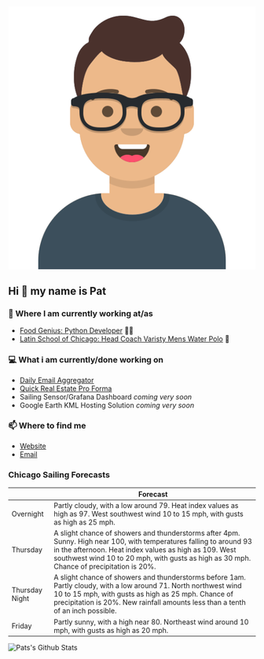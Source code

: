 [![Social banner for p-j-falconer](https://raw.githubusercontent.com/P-J-FALCONER/P-J-FALCONER/master/assets/avataaars.svg)](https://patfalconer.com/)
## Hi :wave: my name is Pat

### 💼 Where I am currently working at/as
- [Food Genius: Python Developer](https://getfoodgenius.com/) 🍔🐍
- [Latin School of Chicago: Head Coach Varisty Mens Water Polo](https://www.latinschool.org/) 🤽


### 💻 What i am currently/done working on
 - [Daily Email Aggregator](https://github.com/P-J-FALCONER/dott_daily_mail)
 - [Quick Real Estate Pro Forma](https://github.com/P-J-FALCONER/henry)
 - Sailing Sensor/Grafana Dashboard *coming very soon*
 - Google Earth KML Hosting Solution *coming very soon*

### 📫 Where to find me
 - [Website](https://patfalconer.com/)
 - [Email](mailto:patrick.j.falconer@gmail.com)


### Chicago Sailing Forecasts
|   | Forecast  |
|---|---|
| Overnight | Partly cloudy, with a low around 79. Heat index values as high as 97. West southwest wind 10 to 15 mph, with gusts as high as 25 mph. |
| Thursday | A slight chance of showers and thunderstorms after 4pm. Sunny. High near 100, with temperatures falling to around 93 in the afternoon. Heat index values as high as 109. West southwest wind 10 to 20 mph, with gusts as high as 30 mph. Chance of precipitation is 20%. |
| Thursday Night | A slight chance of showers and thunderstorms before 1am. Partly cloudy, with a low around 71. North northwest wind 10 to 15 mph, with gusts as high as 25 mph. Chance of precipitation is 20%. New rainfall amounts less than a tenth of an inch possible. |
| Friday | Partly sunny, with a high near 80. Northeast wind around 10 mph, with gusts as high as 20 mph. |

![Pats's Github Stats](https://github-readme-stats.vercel.app/api?username=p-j-falconer&show_icons=true&theme=radical)
